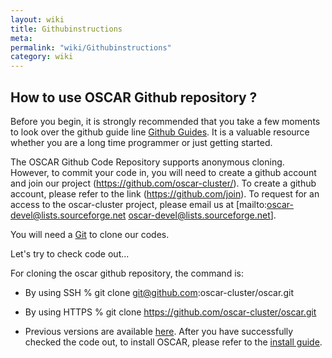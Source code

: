 ```yaml
---
layout: wiki
title: Githubinstructions
meta: 
permalink: "wiki/Githubinstructions"
category: wiki
---
```

<!-- Name: Githubinstructions -->
<!-- Version: 1 -->
<!-- Author: jparpail -->

## How to use OSCAR Github repository ?

Before you begin, it is strongly recommended that you take a few moments to look over the github guide line [Github Guides](https://guides.github.com/).  It is a valuable resource whether you are a long time programmer or just getting started.

The OSCAR Github Code Repository supports anonymous cloning. However, to commit your code in, you will need to create a github account and join our project (https://github.com/oscar-cluster/).  To create a github account, please refer to the link (https://github.com/join). To request for an access to the oscar-cluster project, please email us at [mailto:oscar-devel@lists.sourceforge.net oscar-devel@lists.sourceforge.net].

You will need a [Git](https://git-scm.com/downloads) to clone our codes.

Let's try to check code out...

For cloning the oscar github repository, the command is:

 * By using SSH
    % git clone git@github.com:oscar-cluster/oscar.git
 * By using HTTPS
    % git clone https://github.com/oscar-cluster/oscar.git

    
 * Previous versions are available [here](https://github.com/oscar-cluster/tags).
    After you have successfully checked the code out, to install OSCAR, please refer to the [install guide](quick_start_guide_for_rhel).
